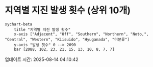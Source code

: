 # 지역별 지진 발생 횟수 (상위 10개)

```mermaid
xychart-beta
    title "지역별 지진 발생 횟수"
    x-axis ["Adjacent", "Off", "Southern", "Northern", "Noto,", "Central", "Western", "Kiisuido", "Hyuganada", "미분류"]
    y-axis "발생 횟수" 0 --> 2090
    bar [2088, 102, 23, 21, 15, 13, 10, 8, 7, 7]
```

업데이트 시간: 2025-08-14 04:10:42

